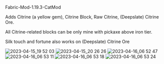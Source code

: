Fabric-Mod-1.19.3-CatMod

Adds Citrine (a yellow gem), Citrine Block, Raw Citrine, (Deepslate) Citrine Ore.

All Citrine-related blocks can be only mine with pickaxe above iron tier.

Silk touch and fortune also works on (Deepslate) Citrine Ore

![2023-04-15_19 52 03](https://user-images.githubusercontent.com/130354790/232308288-b70f2d4e-f2c5-4225-87b8-edf57c35fe91.png)
![2023-04-15_20 26 26](https://user-images.githubusercontent.com/130354790/232308324-28d59b80-ea46-4b8c-a944-c1c5f795e847.png)
![2023-04-16_06 52 47](https://user-images.githubusercontent.com/130354790/232308326-a65e80ef-700e-462b-8b41-a240633b259e.png)
![2023-04-16_06 53 11](https://user-images.githubusercontent.com/130354790/232308335-b971942b-0e97-4392-804a-f4ff3efd62d6.png)
![2023-04-16_06 53 18](https://user-images.githubusercontent.com/130354790/232308345-a6e011d4-1be6-4b8a-9385-e4cf1ba09828.png)
![2023-04-16_06 53 24](https://user-images.githubusercontent.com/130354790/232308349-555bf4f0-61ce-4861-97e6-5a3a39b858be.png)
